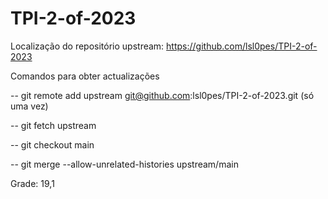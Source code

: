 # TPI-2-of-2023

Localização do repositório upstream:
https://github.com/lsl0pes/TPI-2-of-2023

Comandos para obter actualizações

-- git remote add upstream git@github.com:lsl0pes/TPI-2-of-2023.git  (só uma vez)

-- git fetch upstream

-- git checkout main

-- git merge --allow-unrelated-histories upstream/main

Grade: 19,1
